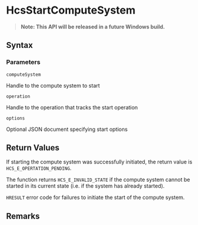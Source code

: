 # HcsStartComputeSystem

>**Note: This API will be released in a future Windows build.**

## Syntax

### Parameters
`computeSystem`

Handle to the compute system to start

`operation`

Handle to the operation that tracks the start operation

`options`

Optional JSON document specifying start options

## Return Values
If starting the compute system was successfully initiated, the return value is `HCS_E_OPERTATION_PENDING`. 

The function returns `HCS_E_INVALID_STATE` if the compute system cannot be started in its current state (i.e. if the system has already started). 

`HRESULT` error code for failures to initiate the start of the compute system.

## Remarks